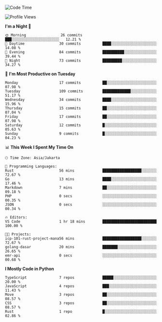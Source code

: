 <!--START_SECTION:waka-->
![Code Time](http://img.shields.io/badge/Code%20Time-1%2C684%20hrs%2042%20mins-blue)

![Profile Views](http://img.shields.io/badge/Profile%20Views-17-blue)

**I'm a Night 🦉** 

```text
🌞 Morning                26 commits          ███░░░░░░░░░░░░░░░░░░░░░░   12.21 % 
🌆 Daytime                30 commits          ████░░░░░░░░░░░░░░░░░░░░░   14.08 % 
🌃 Evening                84 commits          ██████████░░░░░░░░░░░░░░░   39.44 % 
🌙 Night                  73 commits          █████████░░░░░░░░░░░░░░░░   34.27 % 
```
📅 **I'm Most Productive on Tuesday** 

```text
Monday                   17 commits          ██░░░░░░░░░░░░░░░░░░░░░░░   07.98 % 
Tuesday                  109 commits         █████████████░░░░░░░░░░░░   51.17 % 
Wednesday                34 commits          ████░░░░░░░░░░░░░░░░░░░░░   15.96 % 
Thursday                 15 commits          ██░░░░░░░░░░░░░░░░░░░░░░░   07.04 % 
Friday                   17 commits          ██░░░░░░░░░░░░░░░░░░░░░░░   07.98 % 
Saturday                 12 commits          █░░░░░░░░░░░░░░░░░░░░░░░░   05.63 % 
Sunday                   9 commits           █░░░░░░░░░░░░░░░░░░░░░░░░   04.23 % 
```


📊 **This Week I Spent My Time On** 

```text
🕑︎ Time Zone: Asia/Jakarta

💬 Programming Languages: 
Rust                     56 mins             ██████████████████░░░░░░░   72.67 % 
Go                       13 mins             ████░░░░░░░░░░░░░░░░░░░░░   17.46 % 
Markdown                 7 mins              ██░░░░░░░░░░░░░░░░░░░░░░░   09.18 % 
PHP                      0 secs              ░░░░░░░░░░░░░░░░░░░░░░░░░   00.35 % 
JSON                     0 secs              ░░░░░░░░░░░░░░░░░░░░░░░░░   00.34 % 

🔥 Editors: 
VS Code                  1 hr 18 mins        █████████████████████████   100.00 % 

🐱‍💻 Projects: 
icp-101-rust-project-mana56 mins             ██████████████████░░░░░░░   72.67 % 
golang-dasar             20 mins             ███████░░░░░░░░░░░░░░░░░░   26.65 % 
emr-api                  0 secs              ░░░░░░░░░░░░░░░░░░░░░░░░░   00.68 % 
```

**I Mostly Code in Python** 

```text
TypeScript               7 repos             █████░░░░░░░░░░░░░░░░░░░░   20.00 % 
JavaScript               4 repos             ███░░░░░░░░░░░░░░░░░░░░░░   11.43 % 
Move                     3 repos             ██░░░░░░░░░░░░░░░░░░░░░░░   08.57 % 
CSS                      3 repos             ██░░░░░░░░░░░░░░░░░░░░░░░   08.57 % 
Rust                     1 repo              █░░░░░░░░░░░░░░░░░░░░░░░░   02.86 % 
```




<!--END_SECTION:waka-->
